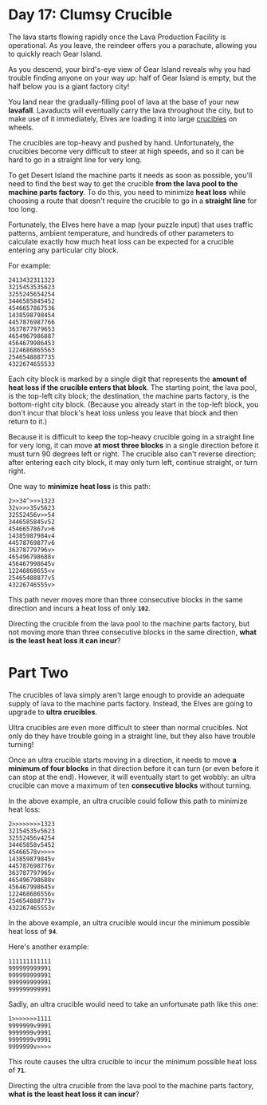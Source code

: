 # Day 17: Clumsy Crucible
The lava starts flowing rapidly once the Lava Production Facility is operational. As you leave, the reindeer offers you 
a parachute, allowing you to quickly reach Gear Island.

As you descend, your bird's-eye view of Gear Island reveals why you had trouble finding anyone on your way up: half of 
Gear Island is empty, but the half below you is a giant factory city!

You land near the gradually-filling pool of lava at the base of your new **lavafall**. Lavaducts will eventually carry 
the lava throughout the city, but to make use of it immediately, Elves are loading it into large 
[crucibles](https://en.wikipedia.org/wiki/Crucible) on wheels.

The crucibles are top-heavy and pushed by hand. Unfortunately, the crucibles become very difficult to steer at high 
speeds, and so it can be hard to go in a straight line for very long.

To get Desert Island the machine parts it needs as soon as possible, you'll need to find the best way to get the 
crucible **from the lava pool to the machine parts factory**. To do this, you need to minimize **heat loss** while 
choosing a route that doesn't require the crucible to go in a **straight line** for too long.

Fortunately, the Elves here have a map (your puzzle input) that uses traffic patterns, ambient temperature, and 
hundreds of other parameters to calculate exactly how much heat loss can be expected for a crucible entering any 
particular city block.

For example:
```
2413432311323
3215453535623
3255245654254
3446585845452
4546657867536
1438598798454
4457876987766
3637877979653
4654967986887
4564679986453
1224686865563
2546548887735
4322674655533
```
Each city block is marked by a single digit that represents the **amount of heat loss if the crucible enters that 
block**. The starting point, the lava pool, is the top-left city block; the destination, the machine parts factory, is 
the bottom-right city block. (Because you already start in the top-left block, you don't incur that block's heat loss 
unless you leave that block and then return to it.)

Because it is difficult to keep the top-heavy crucible going in a straight line for very long, it can move **at most 
three blocks** in a single direction before it must turn 90 degrees left or right. The crucible also can't reverse 
direction; after entering each city block, it may only turn left, continue straight, or turn right.

One way to **minimize heat loss** is this path:
```
2>>34^>>>1323
32v>>>35v5623
32552456v>>54
3446585845v52
4546657867v>6
14385987984v4
44578769877v6
36378779796v>
465496798688v
456467998645v
12246868655<v
25465488877v5
43226746555v>
```
This path never moves more than three consecutive blocks in the same direction and incurs a heat loss of only **`102`**.

Directing the crucible from the lava pool to the machine parts factory, but not moving more than three consecutive 
blocks in the same direction, **what is the least heat loss it can incur**?

# Part Two
The crucibles of lava simply aren't large enough to provide an adequate supply of lava to the machine parts factory. 
Instead, the Elves are going to upgrade to **ultra crucibles**.

Ultra crucibles are even more difficult to steer than normal crucibles. Not only do they have trouble going in a 
straight line, but they also have trouble turning!

Once an ultra crucible starts moving in a direction, it needs to move **a minimum of four blocks** in that direction 
before it can turn (or even before it can stop at the end). However, it will eventually start to get wobbly: an ultra 
crucible can move a maximum of ten **consecutive blocks** without turning.

In the above example, an ultra crucible could follow this path to minimize heat loss:
```
2>>>>>>>>1323
32154535v5623
32552456v4254
34465858v5452
45466578v>>>>
143859879845v
445787698776v
363787797965v
465496798688v
456467998645v
122468686556v
254654888773v
432267465553v
```
In the above example, an ultra crucible would incur the minimum possible heat loss of **`94`**.

Here's another example:
```
111111111111
999999999991
999999999991
999999999991
999999999991
```
Sadly, an ultra crucible would need to take an unfortunate path like this one:
```
1>>>>>>>1111
9999999v9991
9999999v9991
9999999v9991
9999999v>>>>
```
This route causes the ultra crucible to incur the minimum possible heat loss of **`71`**.

Directing the ultra crucible from the lava pool to the machine parts factory, **what is the least heat loss it can 
incur**?
